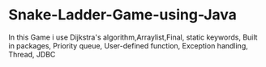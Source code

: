 # Snake-Ladder-Game-using-Java
In this Game i use Dijkstra's algorithm,Arraylist,Final, static keywords,
Built in packages, Priority queue, User-defined function, Exception handling, Thread, JDBC















